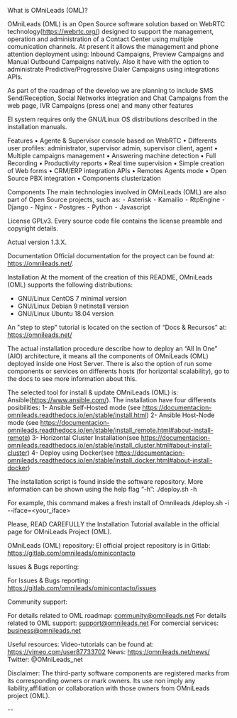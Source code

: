 What is OMniLeads (OML)?

OMniLeads (OML) is an Open Source software solution based on WebRTC technology(https://webrtc.org/) designed to support the management, operation and administration of a Contact Center using multiple comunication channels. At present it allows the management and phone attention deployment using: Inbound Campaigns, Preview Campaigns and Manual Outbound Campaigns natively. Also it have with the option to administrate Predictive/Progressive Dialer Campaigns using integrations APIs.

As part of the roadmap of the develop we are planning to include SMS Send/Reception, Social Networks integration and Chat Campaigns from the web page, IVR Campaigns (press one) and many other features

El system requires only the GNU/Linux OS distributions described in the installation manuals.

Features
    •    Agente & Supervisor console based on WebRTC
    •    Differents user profiles: administrator, supervisor admin, supervisor client, agent
    •    Multiple campaigns management
    •    Answering machine detection
    •    Full Recording
    •    Productivity reports
    •    Real time supervision
    •    Simple creation of Web forms
    •    CRM/ERP integration APIs
    •    Remotes Agents mode
    •    Open Source PBX integration
    •    Components clusterization

Components
The main technologies involved in OMniLeads (OML) are also part of Open Source projects, such as:
    ⁃    Asterisk
    ⁃    Kamailio
    ⁃    RtpEngine
    ⁃    Django
    ⁃    Nginx
    ⁃    Postgres
    ⁃    Python
    ⁃    Javascript

License
GPLv3. Every source code file contains the license preamble and copyright details.

Actual version
1.3.X.

Documentation
Official documentation for the proyect can be found at: https://omnileads.net/.


Installation
At the moment of the creation of this README, OMniLeads (OML) supports the following distributions:
- GNU/Linux CentOS 7 minimal version
- GNU/Linux Debian 9 netinstall version
- GNU/Linux Ubuntu 18.04 version

An "step to step" tutorial is located on the section of “Docs & Recursos” at: https://omnileads.net/

The actual installation procedure describe how to deploy an “All In One” (AIO) architecture, it means all the components of OMniLeads (OML) deployed inside one Host Server. There is also the option of run some components or services on differents hosts (for horizontal scalability), go to the docs to see more information about this.

The selected tool for install & update OMniLeads (OML) is: Ansible(https://www.ansible.com/). The installation have four differents posibilities:
1- Ansible Self-Hosted mode (see https://documentacion-omnileads.readthedocs.io/en/stable/install.html)
2- Ansible Host-Node mode (see https://documentacion-omnileads.readthedocs.io/en/stable/install_remote.html#about-install-remote)
3- Horizontal Cluster Installation(see https://documentacion-omnileads.readthedocs.io/en/stable/install_cluster.html#about-install-cluster)
4- Deploy using Docker(see https://documentacion-omnileads.readthedocs.io/en/stable/install_docker.html#about-install-docker)


The installation script is found inside the software repository. More information can be shown using the help flag “-h”:
./deploy.sh -h

For example, this command makes a fresh install of Omnileads
/deploy.sh -i --iface=<your_iface>

Please, READ CAREFULLY the Installation Tutorial available in the official page for OMniLeads Project (OML).


OMniLeads (OML) repository:
El official project repository is in Gitlab: https://gitlab.com/omnileads/ominicontacto


Issues & Bugs reporting:

For Issues & Bugs reporting: https://gitlab.com/omnileads/ominicontacto/issues


Community support:

For details related to OML roadmap:  community@omnileads.net
For details related to OML support: support@omnileads.net
For comercial services: business@omnileads.net

Useful resources:
Video-tutorials can be found at: https://vimeo.com/user87733702
News: https://omnileads.net/news/
Twitter: @OMniLeads_net

Disclaimer:
The third-party software components are registered marks from its corresponding owners or mark owners. Its use non imply any liability,affiliation or collaboration with those owners from OMniLeads project (OML).

--
